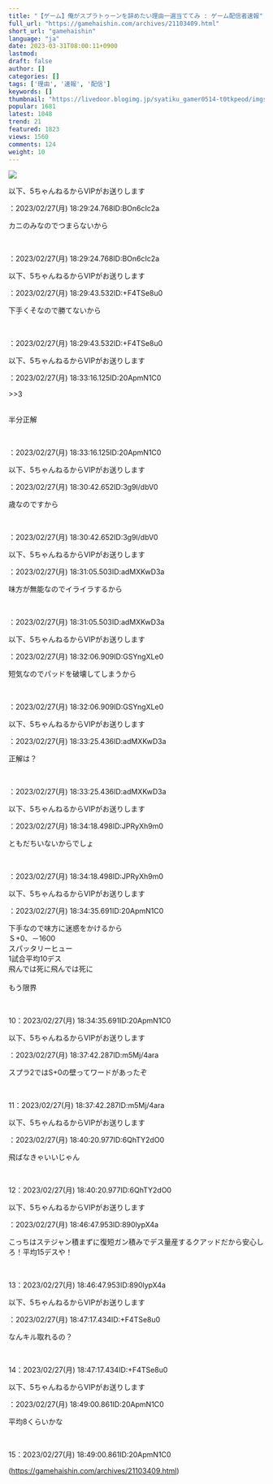 ```yaml
---
title: "【ゲーム】俺がスプラトゥーンを辞めたい理由一選当ててみ : ゲーム配信者速報"
full_url: "https://gamehaishin.com/archives/21103409.html"
short_url: "gamehaishin"
language: "ja"
date: 2023-03-31T08:00:11+0900
lastmod: 
draft: false
author: []
categories: []
tags: ['理由', '速報', '配信']
keywords: []
thumbnail: "https://livedoor.blogimg.jp/syatiku_gamer0514-t0tkpeod/imgs/3/b/3b66227c.jpg"
popular: 1681
latest: 1048
trend: 21
featured: 1823
views: 1560
comments: 124
weight: 10
---
```


![](https://livedoor.blogimg.jp/syatiku_gamer0514-t0tkpeod/imgs/3/b/3b66227c.jpg)

<div><p id='resuname2'>以下、5ちゃんねるからVIPがお送りします </p>：2023/02/27(月) 18:29:24.768ID:BOn6cIc2a<p id='surebody2' class='surebody_BOn6cIc2a' name='surebodymain'> カニのみなのでつまらないから </p><br><p>：2023/02/27(月) 18:29:24.768ID:BOn6cIc2a</p><p id='resuname3'>以下、5ちゃんねるからVIPがお送りします </p>：2023/02/27(月) 18:29:43.532ID:+F4TSe8u0<p id='surebody3' class='surebody_F4TSe8u0' name='surebodymain'> 下手くそなので勝てないから </p><br><p>：2023/02/27(月) 18:29:43.532ID:+F4TSe8u0</p><p id='resuname7'>以下、5ちゃんねるからVIPがお送りします </p>：2023/02/27(月) 18:33:16.125ID:20ApmN1C0<p id='surebody7' class='surebody_20ApmN1C0' name='surebodymain'> <p>>>3</p> <br> 半分正解 </p><br><p>：2023/02/27(月) 18:33:16.125ID:20ApmN1C0</p><p id='resuname4'>以下、5ちゃんねるからVIPがお送りします </p>：2023/02/27(月) 18:30:42.652ID:3g9l/dbV0<p id='surebody4' class='surebody_3g9ldbV0' name='surebodymain'> 歳なのですから </p><br><p>：2023/02/27(月) 18:30:42.652ID:3g9l/dbV0</p><p id='resuname5'>以下、5ちゃんねるからVIPがお送りします </p>：2023/02/27(月) 18:31:05.503ID:adMXKwD3a<p id='surebody5' class='surebody_adMXKwD3a' name='surebodymain'> 味方が無能なのでイライラするから </p><br><p>：2023/02/27(月) 18:31:05.503ID:adMXKwD3a</p><p id='resuname6'>以下、5ちゃんねるからVIPがお送りします </p>：2023/02/27(月) 18:32:06.909ID:GSYngXLe0<p id='surebody6' class='surebody_GSYngXLe0' name='surebodymain'> 短気なのでパッドを破壊してしまうから </p><br><p>：2023/02/27(月) 18:32:06.909ID:GSYngXLe0</p><p id='resuname8'>以下、5ちゃんねるからVIPがお送りします </p>：2023/02/27(月) 18:33:25.436ID:adMXKwD3a<p id='surebody8' class='surebody_adMXKwD3a' name='surebodymain'> 正解は？ </p><br><p>：2023/02/27(月) 18:33:25.436ID:adMXKwD3a</p><p id='resuname9'>以下、5ちゃんねるからVIPがお送りします </p>：2023/02/27(月) 18:34:18.498ID:JPRyXh9m0<p id='surebody9' class='surebody_JPRyXh9m0' name='surebodymain'> ともだちいないからでしょ </p><br><p>：2023/02/27(月) 18:34:18.498ID:JPRyXh9m0</p><p id='resuname10'>以下、5ちゃんねるからVIPがお送りします </p>：2023/02/27(月) 18:34:35.691ID:20ApmN1C0<p id='surebody10' class='surebody_20ApmN1C0' name='surebodymain'> 下手なので味方に迷惑をかけるから <br> Ｓ+0、－1600 <br> スパッタリーヒュー <br> 1試合平均10デス <br> 飛んでは死に飛んでは死に <br> <br> もう限界 </p><br><p>10：2023/02/27(月) 18:34:35.691ID:20ApmN1C0</p><p id='resuname11'>以下、5ちゃんねるからVIPがお送りします </p>：2023/02/27(月) 18:37:42.287ID:m5Mj/4ara<p id='surebody11' class='surebody_m5Mj4ara' name='surebodymain'> スプラ2ではS+0の壁ってワードがあったぞ </p><br><p>11：2023/02/27(月) 18:37:42.287ID:m5Mj/4ara</p><p id='resuname12'>以下、5ちゃんねるからVIPがお送りします </p>：2023/02/27(月) 18:40:20.977ID:6QhTY2dO0<p id='surebody12' class='surebody_6QhTY2dO0' name='surebodymain'> 飛ばなきゃいいじゃん </p><br><p>12：2023/02/27(月) 18:40:20.977ID:6QhTY2dO0</p><p id='resuname13'>以下、5ちゃんねるからVIPがお送りします </p>：2023/02/27(月) 18:46:47.953ID:890lypX4a<p id='surebody13' class='surebody_890lypX4a' name='surebodymain'> こっちはステジャン積まずに復短ガン積みでデス量産するクアッドだから安心しろ！平均15デスや！ </p><br><p>13：2023/02/27(月) 18:46:47.953ID:890lypX4a</p><p id='resuname14'>以下、5ちゃんねるからVIPがお送りします </p>：2023/02/27(月) 18:47:17.434ID:+F4TSe8u0<p id='surebody14' class='surebody_F4TSe8u0' name='surebodymain'> なんキル取れるの？ </p><br><p>14：2023/02/27(月) 18:47:17.434ID:+F4TSe8u0</p><p id='resuname15'>以下、5ちゃんねるからVIPがお送りします </p>：2023/02/27(月) 18:49:00.861ID:20ApmN1C0<p id='surebody15' class='surebody_20ApmN1C0' name='surebodymain'> 平均8くらいかな </p><br><p>15：2023/02/27(月) 18:49:00.861ID:20ApmN1C0</p></div>

(https://gamehaishin.com/archives/21103409.html)
